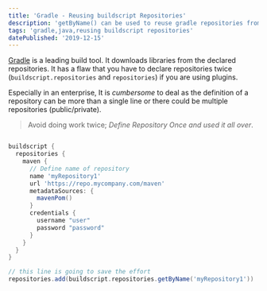 ```yaml
---
title: 'Gradle - Reusing buildscript Repositories'
description: 'getByName() can be used to reuse gradle repositories from buildscript'
tags: 'gradle,java,reusing buildscript repositories'
datePublished: '2019-12-15'
---
```


[Gradle](https://gradle.org/) is a leading build tool. It downloads libraries from the declared repositories. It has a flaw that you have to declare repositories twice (`buildscript.repositories` and `repositories`) if you are using plugins.

Especially in an enterprise, It is _cumbersome_ to deal as the definition of a repository can be more than a single line or there could be multiple repositories (public/private).

> Avoid doing work twice; _Define Repository Once and used it all over_.

```groovy

buildscript {
  repositories {
    maven {
      // Define name of repository
      name 'myRepository1'
      url 'https://repo.mycompany.com/maven'
      metadataSources: {
        mavenPom()
      }
      credentials {
        username "user"
        password "password"
      }
    }
  }
}

// this line is going to save the effort
repositories.add(buildscript.repositories.getByName('myRepository1'))

```
